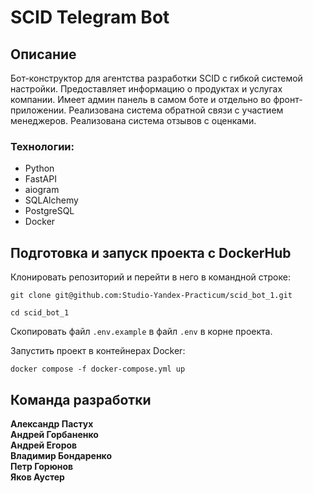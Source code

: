 # SCID Telegram Bot

## Описание
Бот-конструктор для агентства разработки SCID с гибкой системой настройки.
Предоставляет информацию о продуктах и услугах компании. Имеет админ панель в самом
боте и отдельно во фронт-приложении. Реализована система обратной связи с участием менеджеров.
Реализована система отзывов с оценками.

### Технологии:
- Python
- FastAPI
- aiogram
- SQLAlchemy
- PostgreSQL
- Docker

## Подготовка и запуск проекта с DockerHub

Клонировать репозиторий и перейти в него в командной строке:
```shell
git clone git@github.com:Studio-Yandex-Practicum/scid_bot_1.git
```
```shell
cd scid_bot_1
```

Скопировать файл `.env.example` в файл `.env` в корне проекта.


Запустить проект в контейнерах Docker:
```shell
docker compose -f docker-compose.yml up
```

## Команда разработки
**Александр Пастух**  
**Андрей Горбаненко**  
**Андрей Егоров**  
**Владимир Бондаренко**  
**Петр Горюнов**  
**Яков Аустер**  
